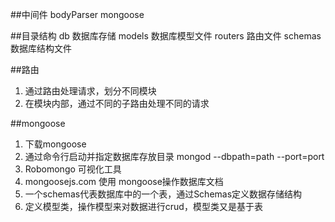 ##中间件
bodyParser
mongoose

##目录结构
db 数据库存储
models 数据库模型文件
routers 路由文件
schemas 数据库结构文件

##路由
1. 通过路由处理请求，划分不同模块
2. 在模块内部，通过不同的子路由处理不同的请求

##mongoose
1. 下载mongoose
2. 通过命令行启动并指定数据库存放目录 mongod --dbpath=path --port=port
3. Robomongo 可视化工具
4. mongoosejs.com 使用 mongoose操作数据库文档
5. 一个schemas代表数据库中的一个表，通过Schemas定义数据存储结构
6. 定义模型类，操作模型来对数据进行crud，模型类又是基于表
